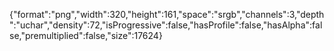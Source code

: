 {"format":"png","width":320,"height":161,"space":"srgb","channels":3,"depth":"uchar","density":72,"isProgressive":false,"hasProfile":false,"hasAlpha":false,"premultiplied":false,"size":17624}